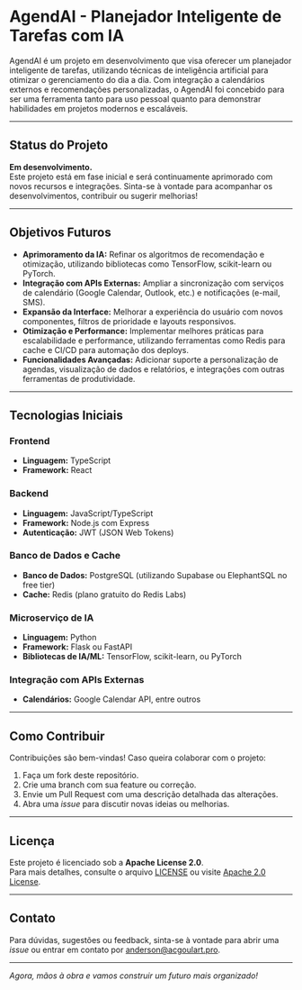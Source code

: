 # AgendAI - Planejador Inteligente de Tarefas com IA

AgendAI é um projeto em desenvolvimento que visa oferecer um planejador inteligente de tarefas, utilizando técnicas de inteligência artificial para otimizar o gerenciamento do dia a dia. Com integração a calendários externos e recomendações personalizadas, o AgendAI foi concebido para ser uma ferramenta tanto para uso pessoal quanto para demonstrar habilidades em projetos modernos e escaláveis.

---

## Status do Projeto

**Em desenvolvimento.**  
Este projeto está em fase inicial e será continuamente aprimorado com novos recursos e integrações. Sinta-se à vontade para acompanhar os desenvolvimentos, contribuir ou sugerir melhorias!

---

## Objetivos Futuros

- **Aprimoramento da IA:** Refinar os algoritmos de recomendação e otimização, utilizando bibliotecas como TensorFlow, scikit-learn ou PyTorch.
- **Integração com APIs Externas:** Ampliar a sincronização com serviços de calendário (Google Calendar, Outlook, etc.) e notificações (e-mail, SMS).
- **Expansão da Interface:** Melhorar a experiência do usuário com novos componentes, filtros de prioridade e layouts responsivos.
- **Otimização e Performance:** Implementar melhores práticas para escalabilidade e performance, utilizando ferramentas como Redis para cache e CI/CD para automação dos deploys.
- **Funcionalidades Avançadas:** Adicionar suporte a personalização de agendas, visualização de dados e relatórios, e integrações com outras ferramentas de produtividade.

---

## Tecnologias Iniciais

### **Frontend**
- **Linguagem:** TypeScript
- **Framework:** React

### **Backend**
- **Linguagem:** JavaScript/TypeScript
- **Framework:** Node.js com Express
- **Autenticação:** JWT (JSON Web Tokens)

### **Banco de Dados e Cache**
- **Banco de Dados:** PostgreSQL (utilizando Supabase ou ElephantSQL no free tier)
- **Cache:** Redis (plano gratuito do Redis Labs)

### **Microserviço de IA**
- **Linguagem:** Python
- **Framework:** Flask ou FastAPI
- **Bibliotecas de IA/ML:** TensorFlow, scikit-learn, ou PyTorch

### **Integração com APIs Externas**
- **Calendários:** Google Calendar API, entre outros

---

## Como Contribuir

Contribuições são bem-vindas! Caso queira colaborar com o projeto:
1. Faça um fork deste repositório.
2. Crie uma branch com sua feature ou correção.
3. Envie um Pull Request com uma descrição detalhada das alterações.
4. Abra uma _issue_ para discutir novas ideias ou melhorias.

---

## Licença

Este projeto é licenciado sob a **Apache License 2.0**.  
Para mais detalhes, consulte o arquivo [LICENSE](LICENSE) ou visite [Apache 2.0 License](https://www.apache.org/licenses/LICENSE-2.0).

---

## Contato

Para dúvidas, sugestões ou feedback, sinta-se à vontade para abrir uma _issue_ ou entrar em contato por [anderson@acgoulart.pro](mailto:anderson@acgoulart.pro).

---

_Agora, mãos à obra e vamos construir um futuro mais organizado!_

